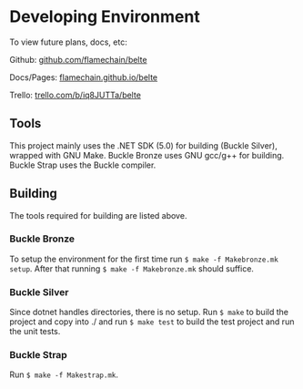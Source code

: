 # Developing Environment

To view future plans, docs, etc:

Github: [github.com/flamechain/belte](https://github.com/flamechain/belte)

Docs/Pages: [flamechain.github.io/belte](https://flamechain.github.io/belte/)

Trello: [trello.com/b/iq8JUTTa/belte](https://trello.com/b/iq8JUTTa)

## Tools

This project mainly uses the .NET SDK (5.0) for building (Buckle Silver), wrapped with GNU Make. Buckle Bronze uses GNU gcc/g++ for building. Buckle Strap uses the Buckle compiler.

## Building

The tools required for building are listed above.

### Buckle Bronze

To setup the environment for the first time run `$ make -f Makebronze.mk setup`. After that running `$ make -f Makebronze.mk` should suffice.

### Buckle Silver

Since dotnet handles directories, there is no setup. Run `$ make` to build the project and copy into ./ and run `$ make test` to build the test project and run the unit tests.

### Buckle Strap

Run `$ make -f Makestrap.mk`.
